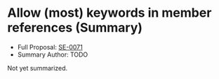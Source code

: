 # Allow (most) keywords in member references (Summary)

* Full Proposal: [SE-0071](https://github.com/apple/swift-evolution/blob/main/proposals/0071-member-keywords.md)
* Summary Author: TODO

Not yet summarized.
